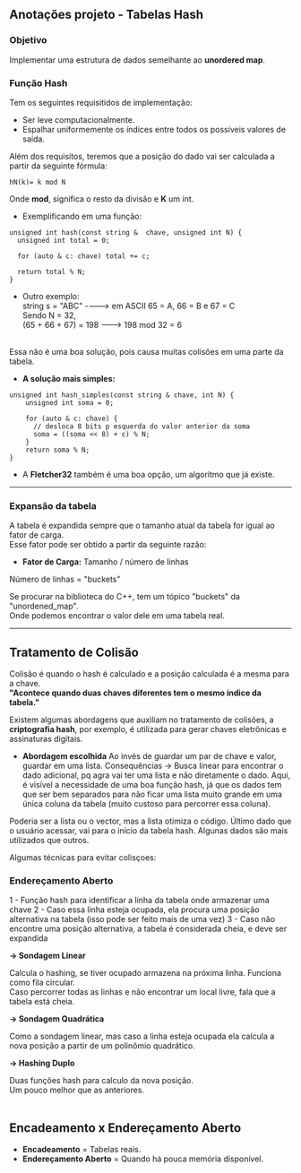 ## Anotações projeto - Tabelas Hash

### Objetivo
Implementar uma estrutura de dados semelhante ao **unordered map**.

### Função Hash
Tem os seguintes requisitidos de implementação:
- Ser leve computacionalmente.
- Espalhar uniformemente os índices entre todos os possíveis valores de saída.

Além dos requisitos, teremos que a posição do dado vai ser calculada a partir da seguinte fórmula:
```
hN(k)= k mod N
```
Onde **mod**, significa o resto da divisão e **K** um int.

- Exemplificando em uma função:
```
unsigned int hash(const string &  chave, unsigned int N) {
  unsigned int total = 0;

  for (auto & c: chave) total += c;

  return total % N;
}
```

- Outro exemplo: <br>
  string s = "ABC" ----> em ASCII 65 = A, 66 = B e 67 = C <br>
  Sendo N = 32, <br>
  (65 + 66 + 67) = 198 ---> 198 mod 32 = 6 <br> <br>

Essa não é uma boa solução, pois causa muitas colisões em uma parte da tabela. <br>

- **A solução mais simples:**
```
unsigned int hash_simples(const string & chave, int N) {
    unsigned int soma = 0;

    for (auto & c: chave) {
      // desloca 8 bits p esquerda do valor anterior da soma
      soma = ((soma << 8) + c) % N; 
    }
    return soma % N;  
}
```
- A **Fletcher32** também é uma boa opção, um algoritmo que já existe.

---

### Expansão da tabela

A tabela é expandida sempre que o tamanho atual da tabela for igual ao fator de carga. <br>
Esse fator pode ser obtido a partir da seguinte razão:

- **Fator de Carga:** Tamanho / número de linhas <br>

Número de linhas = "buckets"

Se procurar na biblioteca do C++, tem um tópico "buckets" da "unordened_map". <br>
Onde podemos encontrar o valor dele em uma tabela real.

---

## Tratamento de Colisão
Colisão é quando o hash é calculado e a posição calculada é a mesma para a chave. <br>
__"Acontece quando duas chaves diferentes tem o mesmo índice da tabela."__ <br>

Existem algumas abordagens que auxiliam no tratamento de colisões, a **criptografia hash**, por exemplo, é utilizada para gerar chaves eletrônicas e assinaturas digitais.

- **Abordagem escolhida** Ao invés de guardar um par de chave e valor, guardar em uma lista.
  Consequências -> Busca linear para encontrar o dado adicional, pq agra vai ter uma lista e não diretamente o dado. Aqui, é  visível a necessidade de uma boa função hash, já que os dados tem que ser bem separados para não ficar uma lista muito grande em uma única coluna da tabela (muito custoso para percorrer essa coluna).

Poderia ser a lista ou o vector, mas a lista otimiza o código. Último dado que o usuário acessar, vai para o início da tabela hash. Algunas dados são mais utilizados que outros.

Algumas técnicas para evitar colisçoes:

### Endereçamento Aberto
1 - Função hash para identificar a linha da tabela onde armazenar uma chave
2 - Caso essa linha esteja ocupada, ela procura uma posição alternativa na tabela (isso pode ser feito mais de uma vez)
3 - Caso não encontre uma posição alternativa, a tabela é considerada cheia, e deve ser expandida


**-> Sondagem Linear**

Calcula o hashing, se tiver ocupado armazena na próxima linha. Funciona como fila circular. <br>
Caso percorrer todas as linhas e não encontrar um local livre, fala que a tabela está cheia.


**-> Sondagem Quadrática**

Como a sondagem linear, mas caso a linha esteja ocupada ela calcula a nova posição a partir de um polinômio quadrático.


**-> Hashing Duplo**

Duas funções hash para calculo da nova posição. <br> Um pouco melhor que as anteriores. <br> <br>


## Encadeamento x Endereçamento Aberto
- **Encadeamento** = Tabelas reais.
- **Endereçamento Aberto** = Quando há pouca memória disponível.
